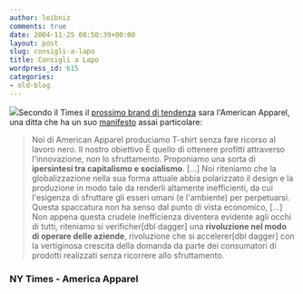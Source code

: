 ```yaml
---
author: leibniz
comments: true
date: 2004-11-25 08:50:39+00:00
layout: post
slug: consigli-a-lapo
title: Consigli a Lapo
wordpress_id: 615
categories:
- old-blog
---
```


![](http://www.sublit.com/earplug/updates/07.24.03/img/aa_logo.gif)Secondo il Times il [prossimo brand di tendenza](http://www.nytimes.com/2004/11/23/fashion/23DRES.html?ex=1258952400&en=7b62301f4509b3d8&ei=5090&partner=rssuserland) sara l'American Apparel, una ditta che ha un suo [manifesto](http://www.americanapparel.net/mission/missionItalian.html) assai particolare: 




> 

> 
> Noi di American Apparel produciamo T-shirt senza fare ricorso al
lavoro nero. Il nostro obiettivo Ë quello di ottenere profitti
attraverso l'innovazione, non lo sfruttamento. Proponiamo una sorta di **ipersintesi tra capitalismo e socialismo**.
[...] Noi riteniamo che la globalizzazione nella sua forma attuale
abbia polarizzato il design e la produzione in modo tale da renderli
altamente inefficienti, da cui l'esigenza di sfruttare gli esseri umani
(e l'ambiente) per perpetuarsi. Questa spaccatura non ha senso dal
punto di vista economico, [...] Non appena questa crudele inefficienza
diventera evidente agli occhi di tutti, riteniamo si verificher[dbl dagger] una **rivoluzione nel modo di operare delle aziende**,
rivoluzione che si accelerer[dbl dagger] con la vertiginosa crescita della domanda
da parte dei consumatori di prodotti realizzati senza ricorrere allo
sfruttamento. 




### NY Times - America Apparel



